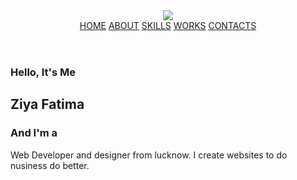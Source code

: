 <!DOCTYPE html>
<html lang="en">
<head>
    <meta charset="UTF-8">
    <meta http-equiv="X-UA-Compatible" content="IV-edge">
    <meta name="viewport" content="width=device-width, initial-scale=1.0">
    <title>Portfolio</title>
    <link rel="stylesheet" href="style.css">
    <link href='https://unpkg.com/boxicons@2.1.4/css/boxicons.min.css' rel='stylesheet'>
</head>
<body>
    <header class="header">
         <a href="#" class="logo"><img src="ziya.png"></a>
        <nav class="navbar">
             <a href="#">HOME</a>
             <a href="#">ABOUT</a> 
             <a href="#">SKILLS</a> 
             <a href="#">WORKS</a> 
             <a href="#">CONTACTS</a> 
        </nav>
    </header>
    <section class=" home">
        <div class="home-content">
            <h3>Hello, It's Me</h3>
            <h1>Ziya Fatima</h1>
            <h3>And I'm a <span class="text" ></span></h3>
            <p>Web Developer and designer from lucknow. I create websites to do nusiness do better.</p>
            <div class="home-sci">
                <a href="#"><i class='bx bxl-facebook'></i></a>
                <a href="#"><i class='bx bxl-instagram'></i></a>
                <a href="#"><i class='bx bxl-whatsapp-square'></i></a>
                <a href="#"><i class='bx bxl-twitter'></i></a>
